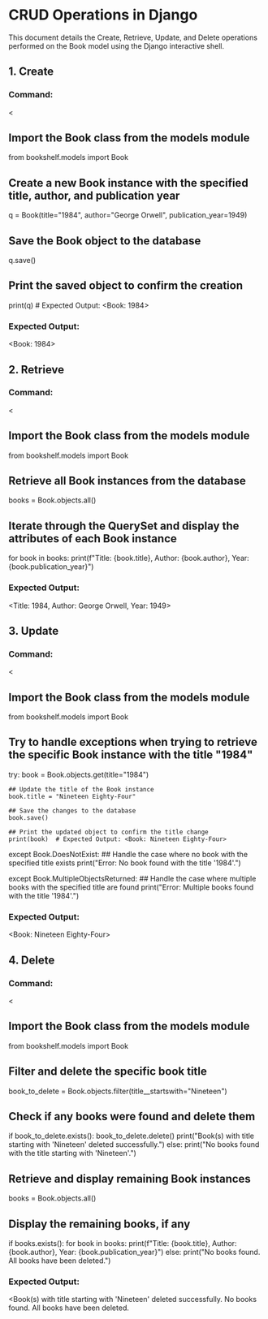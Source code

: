 # CRUD Operations in Django
This document details the Create, Retrieve, Update, and Delete operations performed on the Book model using the Django interactive shell.

## 1. Create
### Command:
<
## Import the Book class from the models module
from bookshelf.models import Book 

## Create a new Book instance with the specified title, author, and publication year
q = Book(title="1984", author="George Orwell", publication_year=1949)

## Save the Book object to the database
q.save()

## Print the saved object to confirm the creation
print(q)  # Expected Output: <Book: 1984>
>

### Expected Output:
<Book: 1984>

## 2. Retrieve
### Command:
<
## Import the Book class from the models module
from bookshelf.models import Book

## Retrieve all Book instances from the database
books = Book.objects.all()

## Iterate through the QuerySet and display the attributes of each Book instance
for book in books:
    print(f"Title: {book.title}, Author: {book.author}, Year: {book.publication_year}")
>

### Expected Output:
<Title: 1984, Author: George Orwell, Year: 1949>

## 3. Update
### Command:
<
## Import the Book class from the models module
from bookshelf.models import Book

## Try to handle exceptions when trying to retrieve the specific Book instance with the title "1984"
try:
    book = Book.objects.get(title="1984")

    ## Update the title of the Book instance
    book.title = "Nineteen Eighty-Four"

    ## Save the changes to the database
    book.save()

    ## Print the updated object to confirm the title change
    print(book)  # Expected Output: <Book: Nineteen Eighty-Four>

except Book.DoesNotExist:
    ## Handle the case where no book with the specified title exists
    print("Error: No book found with the title '1984'.")

except Book.MultipleObjectsReturned:
    ## Handle the case where multiple books with the specified title are found
    print("Error: Multiple books found with the title '1984'.")
>

### Expected Output:
<Book: Nineteen Eighty-Four>

## 4. Delete
### Command:
<
## Import the Book class from the models module
from bookshelf.models import Book 

## Filter and delete the specific book title
book_to_delete = Book.objects.filter(title__startswith="Nineteen")

## Check if any books were found and delete them
if book_to_delete.exists():
    book_to_delete.delete()
    print("Book(s) with title starting with 'Nineteen' deleted successfully.")
else:
    print("No books found with the title starting with 'Nineteen'.")

## Retrieve and display remaining Book instances
books = Book.objects.all()

## Display the remaining books, if any
if books.exists():
    for book in books:
        print(f"Title: {book.title}, Author: {book.author}, Year: {book.publication_year}")
else:
    print("No books found. All books have been deleted.")
>

### Expected Output:
<Book(s) with title starting with 'Nineteen' deleted successfully.
No books found. All books have been deleted.
>